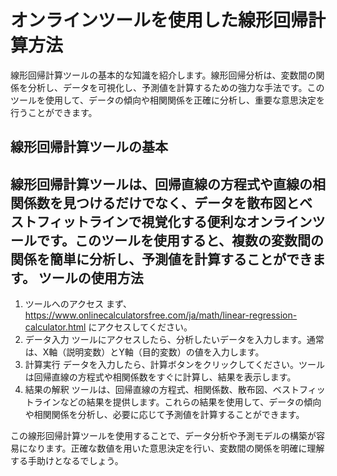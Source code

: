 オンラインツールを使用した線形回帰計算方法
=====================

線形回帰計算ツールの基本的な知識を紹介します。線形回帰分析は、変数間の関係を分析し、データを可視化し、予測値を計算するための強力な手法です。このツールを使用して、データの傾向や相関関係を正確に分析し、重要な意思決定を行うことができます。

線形回帰計算ツールの基本
------------

線形回帰計算ツールは、回帰直線の方程式や直線の相関係数を見つけるだけでなく、データを散布図とベストフィットラインで視覚化する便利なオンラインツールです。このツールを使用すると、複数の変数間の関係を簡単に分析し、予測値を計算することができます。 ツールの使用方法
--------

1. ツールへのアクセス まず、<https://www.onlinecalculatorsfree.com/ja/math/linear-regression-calculator.html> にアクセスしてください。
2. データ入力 ツールにアクセスしたら、分析したいデータを入力します。通常は、X軸（説明変数）とY軸（目的変数）の値を入力します。
3. 計算実行 データを入力したら、計算ボタンをクリックしてください。ツールは回帰直線の方程式や相関係数をすぐに計算し、結果を表示します。
4. 結果の解釈 ツールは、回帰直線の方程式、相関係数、散布図、ベストフィットラインなどの結果を提供します。これらの結果を使用して、データの傾向や相関関係を分析し、必要に応じて予測値を計算することができます。

この線形回帰計算ツールを使用することで、データ分析や予測モデルの構築が容易になります。正確な数値を用いた意思決定を行い、変数間の関係を明確に理解する手助けとなるでしょう。